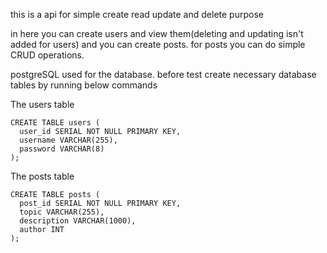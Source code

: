 this is a api for simple create read update and delete purpose

in here you can create users and view them(deleting and updating isn't added for users)
and you can create posts. for posts you can do simple CRUD operations.

postgreSQL used for the database. before test create necessary database tables by running below commands

The users table
```
CREATE TABLE users (
  user_id SERIAL NOT NULL PRIMARY KEY,
  username VARCHAR(255),
  password VARCHAR(8)
);
```

The posts table
```
CREATE TABLE posts (
  post_id SERIAL NOT NULL PRIMARY KEY,
  topic VARCHAR(255),
  description VARCHAR(1000),
  author INT
);
```
